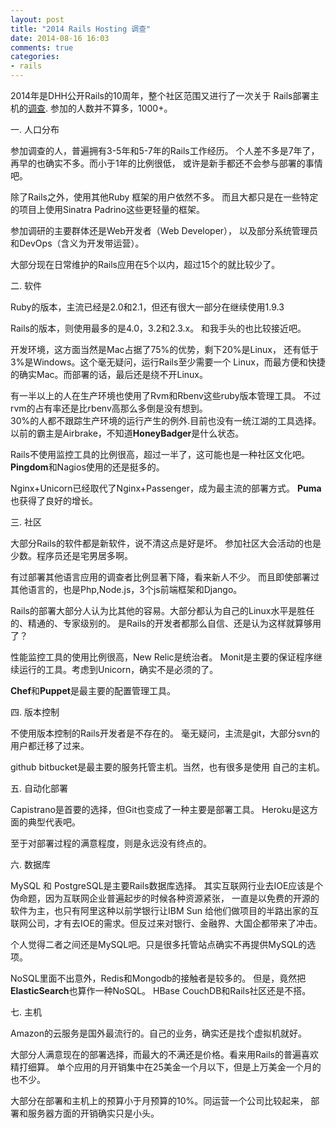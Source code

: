 ```yaml
---
layout: post
title: "2014 Rails Hosting 调查"
date: 2014-08-16 16:03
comments: true
categories:
- rails
---
```



2014年是DHH公开Rails的10周年，整个社区范围又进行了一次关于
Rails部署主机的[调查](http://rails-hosting.com/Results/2014/index.html).
参加的人数并不算多，1000+。

一. 人口分布

参加调查的人，普遍拥有3-5年和5-7年的Rails工作经历。
个人差不多是7年了，再早的也确实不多。而小于1年的比例很低，
或许是新手都还不会参与部署的事情吧。

除了Rails之外，使用其他Ruby 框架的用户依然不多。
而且大都只是在一些特定的项目上使用Sinatra Padrino这些更轻量的框架。

参加调研的主要群体还是Web开发者（Web Developer），
以及部分系统管理员和DevOps（含义为开发带运营）。

大部分现在日常维护的Rails应用在5个以内，超过15个的就比较少了。

二. 软件

Ruby的版本，主流已经是2.0和2.1，但还有很大一部分在继续使用1.9.3

Rails的版本，则使用最多的是4.0，3.2和2.3.x。
和我手头的也比较接近吧。

开发环境，这方面当然是Mac占据了75%的优势，剩下20%是Linux，
还有低于3%是Windows。这个毫无疑问，运行Rails至少需要一个
Linux，而最方便和快捷的确实Mac。而部署的话，最后还是绕不开Linux。

有一半以上的人在生产环境也使用了Rvm和Rbenv这些ruby版本管理工具。
不过rvm的占有率还是比rbenv高那么多倒是没有想到。  
30%的人都不跟踪生产环境的运行产生的例外.目前也没有一统江湖的工具选择。
以前的霸主是Airbrake，不知道**HoneyBadger**是什么状态。

Rails不使用监控工具的比例很高，超过一半了，这可能也是一种社区文化吧。
**Pingdom**和Nagios使用的还是挺多的。

Nginx+Unicorn已经取代了Nginx+Passenger，成为最主流的部署方式。
**Puma**也获得了良好的增长。

三. 社区

大部分Rails的软件都是新软件，说不清这点是好是坏。
参加社区大会活动的也是少数。程序员还是宅男居多啊。

有过部署其他语言应用的调查者比例显著下降，看来新人不少。
而且即使部署过其他语言的，也是Php,Node.js，3个js前端框架和Django。

Rails的部署大部分人认为比其他的容易。大部分都认为自己的Linux水平是胜任的、精通的、专家级别的。
是Rails的开发者都那么自信、还是认为这样就算够用了？

性能监控工具的使用比例很高，New Relic是统治者。
Monit是主要的保证程序继续运行的工具。考虑到Unicorn，确实不是必须的了。

**Chef**和**Puppet**是最主要的配置管理工具。

四. 版本控制

不使用版本控制的Rails开发者是不存在的。
毫无疑问，主流是git，大部分svn的用户都迁移了过来。

github bitbucket是最主要的服务托管主机。当然，也有很多是使用
自己的主机。

五. 自动化部署

Capistrano是首要的选择，但Git也变成了一种主要是部署工具。
Heroku是这方面的典型代表吧。

至于对部署过程的满意程度，则是永远没有终点的。

六. 数据库

MySQL 和 PostgreSQL是主要Rails数据库选择。
其实互联网行业去IOE应该是个伪命题，因为互联网企业普遍起步的时候各种资源紧张，
一直是以免费的开源的软件为主，也只有阿里这种以前学银行让IBM Sun
给他们做项目的半路出家的互联网公司，才有去IOE的需求。但反过来对银行、金融界、大国企都带来了冲击。

个人觉得二者之间还是MySQL吧。只是很多托管站点确实不再提供MySQL的选项。

NoSQL里面不出意外，Redis和Mongodb的接触者是较多的。
但是，竟然把**ElasticSearch**也算作一种NoSQL。
HBase CouchDB和Rails社区还是不搭。

七. 主机

Amazon的云服务是国外最流行的。自己的业务，确实还是找个虚拟机就好。

大部分人满意现在的部署选择，而最大的不满还是价格。看来用Rails的普遍喜欢精打细算。
单个应用的月开销集中在25美金一个月以下，但是上万美金一个月的也不少。

大部分在部署和主机上的预算小于月预算的10%。同运营一个公司比较起来，
部署和服务器方面的开销确实只是小头。
